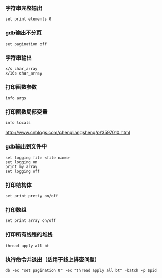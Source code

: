 ### 字符串完整输出
```
set print elements 0
```

### gdb输出不分页
```
set pagination off
```

### 字符串输出
```
x/s char_array
x/10s char_array
```

### 打印函数参数
```
info args
```

### 打印函数局部变量
```
info locals
```

http://www.cnblogs.com/chengliangsheng/p/3597010.html

### gdb输出到文件中
```
set logging file <file name>
set logging on
print my_array
set logging off
```

### 打印结构体
```
set print pretty on/off
```

### 打印数组
```
set print array on/off
```

### 打印所有线程的堆栈
```
thread apply all bt
```

### 执行命令并退出（适用于线上排查问题）
```
db -ex "set pagination 0" -ex "thread apply all bt" -batch -p $pid
```
